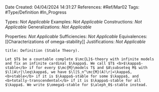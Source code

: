<div class="topSpace"></div>

Date Created: 04/04/2024 14:31:27
References: #Ref/Mar02
Tags: #Type/Definition #In_Progress

Types: <i>Not Applicable</i>
Examples: <i>Not Applicable</i>
Constructions: <i>Not Applicable</i>
Generalizations: <i>Not Applicable</i>

Properties: <i>Not Applicable</i>
Sufficiencies: <i>Not Applicable</i>
Equivalences: [[Characterizations of omega-stability]]
Justifications: <i>Not Applicable</i>

``` ad-Definition
title: Definition (Stable Theory).

Let $T$ be a countable complete $\mc{L}$-theory with infinite models and fix an infinite cardinal $\kappa$. We call $T$ <b>$\kappa$-stable</b> if for every $\mc{M}\models T$ and $A\subseteq M$ with $\l|A\r|\leq\kappa$, we have $\l|S_n^\mc{M}(A)\r|=\kappa$, <b>stable</b> if it is $\kappa$-stable for some $\kappa$, and <b>totally-transcendental</b> if it is $\kappa$-stable for all $\kappa$. We write $\omega$-stable for $\aleph_0$-stable instead.

```
